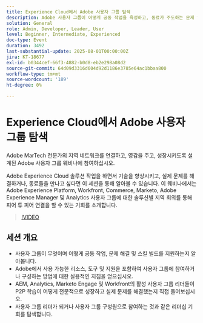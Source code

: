```yaml
---
title: Experience Cloud에서 Adobe 사용자 그룹 탐색
description: Adobe 사용자 그룹이 어떻게 공동 작업을 육성하고, 동료가 주도하는 문제 해결을 제공하고, AEM, Analytics, Marketo Engage 및 Workfront 전반에서 리더십 기회를 제공하는지 알아보십시오.
solution: General
role: Admin, Developer, Leader, User
level: Beginner, Intermediate, Experienced
doc-type: Event
duration: 3492
last-substantial-update: 2025-08-01T00:00:00Z
jira: KT-18677
exl-id: b0344cef-66f3-4882-b0d8-eb2e298a08d2
source-git-commit: 64d09d3316d604d92d1186e3785e64ac1bbaa800
workflow-type: tm+mt
source-wordcount: '189'
ht-degree: 0%

---
```


# Experience Cloud에서 Adobe 사용자 그룹 탐색

Adobe MarTech 전문가의 지역 네트워크를 연결하고, 영감을 주고, 성장시키도록 설계된 Adobe 사용자 그룹 웨비나에 참여하십시오.

Adobe Experience Cloud 솔루션 작업을 하면서 기술을 향상시키고, 실제 문제를 해결하거나, 동료들을 만나고 싶다면 이 세션을 통해 알아볼 수 있습니다. 이 웨비나에서는 Adobe Experience Platform, Workfront, Commerce, Marketo, Adobe Experience Manager 및 Analytics 사용자 그룹에 대한 솔루션별 지역 회의를 통해 피어 투 피어 연결을 할 수 있는 기회를 소개합니다.

>[!VIDEO](https://video.tv.adobe.com/v/3470396/?learn=on&enablevpops)

## 세션 개요

* 사용자 그룹이 무엇이며 어떻게 공동 작업, 문제 해결 및 스킬 빌드를 지원하는지 알아봅니다.
* Adobe에서 사용 가능한 리소스, 도구 및 지원을 포함하여 사용자 그룹에 참여하거나 구성하는 방법에 대한 실용적인 지침을 얻으십시오.
* AEM, Analytics, Marketo Engage 및 Workfront의 활성 사용자 그룹 리더들이 P2P 학습이 어떻게 전문적으로 성장하고 실제 문제를 해결했는지 직접 들어보십시오.
* 사용자 그룹 리더가 되거나 사용자 그룹 구성원으로 참여하는 것과 같은 리더십 기회를 탐색합니다.
